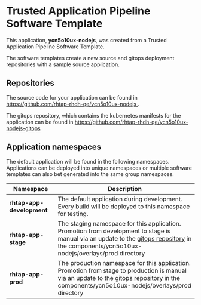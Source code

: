 # Trusted Application Pipeline Software Template

This application, **ycn5o10ux-nodejs**, was created from a Trusted Application Pipeline Software Template.

The software templates create a new source and gitops deployment repositories with a sample source application. 

## Repositories

The source code for your application can be found in [https://github.com/rhtap-rhdh-qe/ycn5o10ux-nodejs ](https://github.com/rhtap-rhdh-qe/ycn5o10ux-nodejs ).
 
The gitops repository, which contains the kubernetes manifests for the application can be found in 
[https://github.com/rhtap-rhdh-qe/ycn5o10ux-nodejs-gitops ](https://github.com/rhtap-rhdh-qe/ycn5o10ux-nodejs-gitops ) 

## Application namespaces 

The default application will be found in the following namespaces. Applications can be deployed into unique namespaces or multiple software templates can also bet generated into the same group namespaces.  

|  Namespace   |  Description   |  
| -------- | -------- |   
| **rhtap-app-development** | The default application during development. Every build will be deployed to this namespace for testing. | 
| **rhtap-app-stage** | The staging namespace for this application. Promotion from development to stage is manual via an update to the [gitops repository](https://github.com/rhtap-rhdh-qe/ycn5o10ux-nodejs-gitops ) in the components/ycn5o10ux-nodejs/overlays/prod directory |  
| **rhtap-app-prod** | The production namespace for this application. Promotion from stage to production is manual via an update to the [gitops repository](https://github.com/rhtap-rhdh-qe/ycn5o10ux-nodejs-gitops ) in the components/ycn5o10ux-nodejs/overlays/prod directory | 